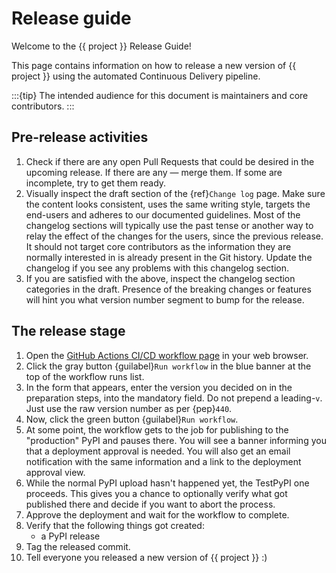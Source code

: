 # Release guide

Welcome to the {{ project }} Release Guide!

This page contains information on how to release a new version
of {{ project }} using the automated Continuous Delivery pipeline.

:::{tip}
The intended audience for this document is maintainers and core contributors.
:::


## Pre-release activities

1. Check if there are any open Pull Requests that could be
   desired in the upcoming release. If there are any — merge
   them. If some are incomplete, try to get them ready.
2. Visually inspect the draft section of the {ref}`Change log`
   page. Make sure the content looks consistent, uses the same
   writing style, targets the end-users and adheres to our
   documented guidelines.
   Most of the changelog sections will typically use the past
   tense or another way to relay the effect of the changes for
   the users, since the previous release.
   It should not target core contributors as the information
   they are normally interested in is already present in the
   Git history.
   Update the changelog if you see any problems with
   this changelog section.
3. If you are satisfied with the above, inspect the changelog
   section categories in the draft. Presence of the breaking
   changes or features will hint you what version number
   segment to bump for the release.

## The release stage

1. Open the [GitHub Actions CI/CD workflow page][GitHub Actions
   CI/CD workflow] in your web browser.
2. Click the gray button {guilabel}`Run workflow` in the blue
   banner at the top of the workflow runs list.
3. In the form that appears, enter the version you decided on
   in the preparation steps, into the mandatory field. Do not
   prepend a leading-`v`. Just use the raw version number as
   per {pep}`440`.
4. Now, click the green button {guilabel}`Run workflow`.
5. At some point, the workflow gets to the job for publishing
   to the "production" PyPI and pauses there. You will see a
   banner informing you that a deployment approval is needed.
   You will also get an email notification with the same
   information and a link to the deployment approval view.
6. While the normal PyPI upload hasn't happened yet, the
   TestPyPI one proceeds. This gives you a chance to optionally
   verify what got published there and decide if you want to
   abort the process.
7. Approve the deployment and wait for the workflow to complete.
8. Verify that the following things got created:
   - a PyPI release
9. Tag the released commit.
10. Tell everyone you released a new version of {{ project }} :)


[GitHub Actions CI/CD workflow]:
https://github.com/ansible/awx-plugins/actions/workflows/ci-cd.yml
